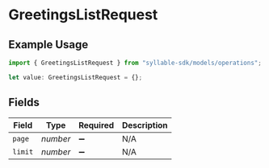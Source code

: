 # GreetingsListRequest

## Example Usage

```typescript
import { GreetingsListRequest } from "syllable-sdk/models/operations";

let value: GreetingsListRequest = {};
```

## Fields

| Field              | Type               | Required           | Description        |
| ------------------ | ------------------ | ------------------ | ------------------ |
| `page`             | *number*           | :heavy_minus_sign: | N/A                |
| `limit`            | *number*           | :heavy_minus_sign: | N/A                |